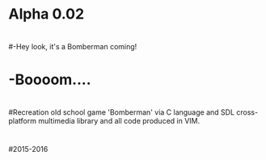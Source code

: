 # Alpha 0.02
#
#-Hey look, it's a Bomberman coming!
# -Boooom.... 
#
#Recreation old school game 'Bomberman' via C language and SDL cross-platform multimedia library and all code produced in VIM.
#
#2015-2016
